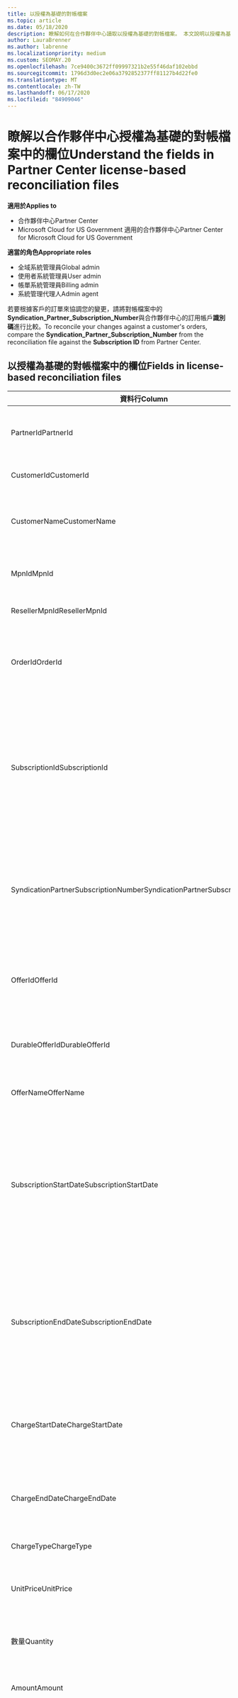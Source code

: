 ```yaml
---
title: 以授權為基礎的對帳檔案
ms.topic: article
ms.date: 05/18/2020
description: 瞭解如何在合作夥伴中心讀取以授權為基礎的對帳檔案。 本文說明以授權為基礎的偵察檔中每個欄位的意義。
author: LauraBrenner
ms.author: labrenne
ms.localizationpriority: medium
ms.custom: SEOMAY.20
ms.openlocfilehash: 7ce9400c3672ff09997321b2e55f46daf102ebbd
ms.sourcegitcommit: 1796d3d0ec2e06a3792852377ff81127b4d22fe0
ms.translationtype: MT
ms.contentlocale: zh-TW
ms.lasthandoff: 06/17/2020
ms.locfileid: "84909046"
---
```

# <a name="understand-the-fields-in-partner-center-license-based-reconciliation-files"></a><span data-ttu-id="b03e9-104">瞭解以合作夥伴中心授權為基礎的對帳檔案中的欄位</span><span class="sxs-lookup"><span data-stu-id="b03e9-104">Understand the fields in Partner Center license-based reconciliation files</span></span>

<span data-ttu-id="b03e9-105">**適用於**</span><span class="sxs-lookup"><span data-stu-id="b03e9-105">**Applies to**</span></span>

- <span data-ttu-id="b03e9-106">合作夥伴中心</span><span class="sxs-lookup"><span data-stu-id="b03e9-106">Partner Center</span></span>
- <span data-ttu-id="b03e9-107">Microsoft Cloud for US Government 適用的合作夥伴中心</span><span class="sxs-lookup"><span data-stu-id="b03e9-107">Partner Center for Microsoft Cloud for US Government</span></span>

<span data-ttu-id="b03e9-108">**適當的角色**</span><span class="sxs-lookup"><span data-stu-id="b03e9-108">**Appropriate roles**</span></span>
- <span data-ttu-id="b03e9-109">全域系統管理員</span><span class="sxs-lookup"><span data-stu-id="b03e9-109">Global admin</span></span>
- <span data-ttu-id="b03e9-110">使用者系統管理員</span><span class="sxs-lookup"><span data-stu-id="b03e9-110">User admin</span></span>
- <span data-ttu-id="b03e9-111">帳單系統管理員</span><span class="sxs-lookup"><span data-stu-id="b03e9-111">Billing admin</span></span>
- <span data-ttu-id="b03e9-112">系統管理代理人</span><span class="sxs-lookup"><span data-stu-id="b03e9-112">Admin agent</span></span>

<span data-ttu-id="b03e9-113">若要根據客戶的訂單來協調您的變更，請將對帳檔案中的**Syndication_Partner_Subscription_Number**與合作夥伴中心的訂用帳戶**識別碼**進行比較。</span><span class="sxs-lookup"><span data-stu-id="b03e9-113">To reconcile your changes against a customer's orders, compare the **Syndication_Partner_Subscription_Number** from the reconciliation file against the **Subscription ID** from Partner Center.</span></span>

## <a name="fields-in-license-based-reconciliation-files"></a><span data-ttu-id="b03e9-114">以授權為基礎的對帳檔案中的欄位</span><span class="sxs-lookup"><span data-stu-id="b03e9-114">Fields in license-based reconciliation files</span></span>

| <span data-ttu-id="b03e9-115">資料行</span><span class="sxs-lookup"><span data-stu-id="b03e9-115">Column</span></span> | <span data-ttu-id="b03e9-116">描述</span><span class="sxs-lookup"><span data-stu-id="b03e9-116">Description</span></span> | <span data-ttu-id="b03e9-117">範例值</span><span class="sxs-lookup"><span data-stu-id="b03e9-117">Sample value</span></span> |
| ------ | ----------- | ------------ |
| <span data-ttu-id="b03e9-118">PartnerId</span><span class="sxs-lookup"><span data-stu-id="b03e9-118">PartnerId</span></span> | <span data-ttu-id="b03e9-119">特定計費實體的唯一識別碼（GUID 格式）。</span><span class="sxs-lookup"><span data-stu-id="b03e9-119">Unique identifier in GUID format for a specific billing entity.</span></span> <span data-ttu-id="b03e9-120">不需要進行調整。</span><span class="sxs-lookup"><span data-stu-id="b03e9-120">Not required for reconciliation.</span></span> <span data-ttu-id="b03e9-121">在所有資料列中都是如此。</span><span class="sxs-lookup"><span data-stu-id="b03e9-121">Same in all rows.</span></span> | <span data-ttu-id="b03e9-122">*8ddd03642-test-test-test-46b58d356b4e*</span><span class="sxs-lookup"><span data-stu-id="b03e9-122">*8ddd03642-test-test-test-46b58d356b4e*</span></span> |
| <span data-ttu-id="b03e9-123">CustomerId</span><span class="sxs-lookup"><span data-stu-id="b03e9-123">CustomerId</span></span> | <span data-ttu-id="b03e9-124">客戶的唯一 Microsoft 識別碼（GUID 格式）。</span><span class="sxs-lookup"><span data-stu-id="b03e9-124">Unique Microsoft identifier for the customer in GUID format.</span></span> | <span data-ttu-id="b03e9-125">*12ABCD34-001A-BCD2-987C-3210ABCD5678*</span><span class="sxs-lookup"><span data-stu-id="b03e9-125">*12ABCD34-001A-BCD2-987C-3210ABCD5678*</span></span> |
| <span data-ttu-id="b03e9-126">CustomerName</span><span class="sxs-lookup"><span data-stu-id="b03e9-126">CustomerName</span></span> | <span data-ttu-id="b03e9-127">客戶的組織名稱（如合作夥伴中心所報告）。</span><span class="sxs-lookup"><span data-stu-id="b03e9-127">Customer's organization name, as reported in Partner Center.</span></span> <span data-ttu-id="b03e9-128">*將發票與系統資訊協調的非常重要欄位。*</span><span class="sxs-lookup"><span data-stu-id="b03e9-128">*Very important field for reconciling the invoice with your system information.*</span></span> | <span data-ttu-id="b03e9-129">*測試客戶 A*</span><span class="sxs-lookup"><span data-stu-id="b03e9-129">*Test Customer A*</span></span> |
| <span data-ttu-id="b03e9-130">MpnId</span><span class="sxs-lookup"><span data-stu-id="b03e9-130">MpnId</span></span> | <span data-ttu-id="b03e9-131">CSP 合作夥伴的 MPN 識別碼。</span><span class="sxs-lookup"><span data-stu-id="b03e9-131">MPN identifier of the CSP partner.</span></span> <span data-ttu-id="b03e9-132">請參閱[如何依合作夥伴進行](use-the-reconciliation-files.md#itemize-reconciliation-files-by-partner)加入。</span><span class="sxs-lookup"><span data-stu-id="b03e9-132">See [how to itemize by partner](use-the-reconciliation-files.md#itemize-reconciliation-files-by-partner).</span></span> | <span data-ttu-id="b03e9-133">*4390934*</span><span class="sxs-lookup"><span data-stu-id="b03e9-133">*4390934*</span></span> |
| <span data-ttu-id="b03e9-134">ResellerMpnId</span><span class="sxs-lookup"><span data-stu-id="b03e9-134">ResellerMpnId</span></span> | <span data-ttu-id="b03e9-135">訂用帳戶之記錄轉銷商的 MPN 識別碼。</span><span class="sxs-lookup"><span data-stu-id="b03e9-135">MPN identifier of the reseller of record for the subscription.</span></span>  |
| <span data-ttu-id="b03e9-136">OrderId</span><span class="sxs-lookup"><span data-stu-id="b03e9-136">OrderId</span></span> | <span data-ttu-id="b03e9-137">Microsoft 計費平台中訂單的唯一識別碼。</span><span class="sxs-lookup"><span data-stu-id="b03e9-137">Unique identifier for an order in the Microsoft billing platform.</span></span> <span data-ttu-id="b03e9-138">在聯繫支援人員時，識別訂單可能會很有用。</span><span class="sxs-lookup"><span data-stu-id="b03e9-138">May be useful to identify the order when contacting support.</span></span> <span data-ttu-id="b03e9-139">不用於對帳。</span><span class="sxs-lookup"><span data-stu-id="b03e9-139">Not used for reconciliation.</span></span> | <span data-ttu-id="b03e9-140">*566890604832738111*</span><span class="sxs-lookup"><span data-stu-id="b03e9-140">*566890604832738111*</span></span> |
| <span data-ttu-id="b03e9-141">SubscriptionId</span><span class="sxs-lookup"><span data-stu-id="b03e9-141">SubscriptionId</span></span> | <span data-ttu-id="b03e9-142">Microsoft 計費平台中訂用帳戶的唯一識別碼。</span><span class="sxs-lookup"><span data-stu-id="b03e9-142">Unique identifier for a subscription in the Microsoft billing platform.</span></span> <span data-ttu-id="b03e9-143">在聯絡支援人員時，識別訂用帳戶可能會很有用。</span><span class="sxs-lookup"><span data-stu-id="b03e9-143">May be useful to identify the subscription when contacting support.</span></span> <span data-ttu-id="b03e9-144">不用於對帳。</span><span class="sxs-lookup"><span data-stu-id="b03e9-144">Not used for reconciliation.</span></span> <span data-ttu-id="b03e9-145">*此值與合作夥伴管理主控台上的**訂**用帳戶識別碼不同。請改為參閱\*\*SyndicationPartnerSubscriptionNumber*\* 。\*</span><span class="sxs-lookup"><span data-stu-id="b03e9-145">*This value is not the same as the **Subscription ID** on the Partner Admin Console. Please see **SyndicationPartnerSubscriptionNumber** instead.*</span></span> | <span data-ttu-id="b03e9-146">*usCBMgAAAAAAAAIA*</span><span class="sxs-lookup"><span data-stu-id="b03e9-146">*usCBMgAAAAAAAAIA*</span></span> |
| <span data-ttu-id="b03e9-147">SyndicationPartnerSubscriptionNumber</span><span class="sxs-lookup"><span data-stu-id="b03e9-147">SyndicationPartnerSubscriptionNumber</span></span> | <span data-ttu-id="b03e9-148">訂閱的唯一識別碼。</span><span class="sxs-lookup"><span data-stu-id="b03e9-148">Unique identifier for subscriptions.</span></span> <span data-ttu-id="b03e9-149">針對相同的方案，客戶可以有多個訂用帳戶。</span><span class="sxs-lookup"><span data-stu-id="b03e9-149">A customer can have multiple subscriptions for the same plan.</span></span> <span data-ttu-id="b03e9-150">此資料行對對帳檔案分析很重要。</span><span class="sxs-lookup"><span data-stu-id="b03e9-150">This column is important for reconciliation file analysis.</span></span> <span data-ttu-id="b03e9-151">此欄位會對應至合作夥伴管理主控台中的訂用帳戶**識別碼**。</span><span class="sxs-lookup"><span data-stu-id="b03e9-151">This field maps to the **Subscription ID** in the Partner Admin Console.</span></span> | <span data-ttu-id="b03e9-152">*fb977ab5-test-test-test-24c8d9591708*</span><span class="sxs-lookup"><span data-stu-id="b03e9-152">*fb977ab5-test-test-test-24c8d9591708*</span></span> |
| <span data-ttu-id="b03e9-153">OfferId</span><span class="sxs-lookup"><span data-stu-id="b03e9-153">OfferId</span></span> | <span data-ttu-id="b03e9-154">唯一的供應專案識別碼。</span><span class="sxs-lookup"><span data-stu-id="b03e9-154">Unique offer identifier.</span></span> <span data-ttu-id="b03e9-155">標準供應專案識別碼，如價格清單中所定義。</span><span class="sxs-lookup"><span data-stu-id="b03e9-155">Standard offer identifier, as defined in the price list.</span></span> <span data-ttu-id="b03e9-156">*此值不符合價格清單中的**供應專案識別碼**。請改為參閱\*\*DurableOfferID*\* 。\*</span><span class="sxs-lookup"><span data-stu-id="b03e9-156">*This value does not match **Offer ID** from the price list. See **DurableOfferID** instead.*</span></span> | <span data-ttu-id="b03e9-157">*FE616D64-E9A8-40EF-843F-152E9BBEF3D1*</span><span class="sxs-lookup"><span data-stu-id="b03e9-157">*FE616D64-E9A8-40EF-843F-152E9BBEF3D1*</span></span> |
| <span data-ttu-id="b03e9-158">DurableOfferId</span><span class="sxs-lookup"><span data-stu-id="b03e9-158">DurableOfferId</span></span> | <span data-ttu-id="b03e9-159">唯一的長期供應專案識別碼，如價格清單中所定義。</span><span class="sxs-lookup"><span data-stu-id="b03e9-159">Unique durable offer identifier, as defined in the price list.</span></span> <span data-ttu-id="b03e9-160">*這個值會符合價格清單中的**供應專案識別碼**。*</span><span class="sxs-lookup"><span data-stu-id="b03e9-160">*This value matches the **Offer ID** from the price list.*</span></span> | <span data-ttu-id="b03e9-161">*1017D7F3-6D7F-4BFA-BDD8-79BC8F104E0C*</span><span class="sxs-lookup"><span data-stu-id="b03e9-161">*1017D7F3-6D7F-4BFA-BDD8-79BC8F104E0C*</span></span> |
| <span data-ttu-id="b03e9-162">OfferName</span><span class="sxs-lookup"><span data-stu-id="b03e9-162">OfferName</span></span> | <span data-ttu-id="b03e9-163">客戶購買的服務優惠名稱，如價目表中所定義。</span><span class="sxs-lookup"><span data-stu-id="b03e9-163">The name of the service offering purchased by the customer, as defined in the price list.</span></span> | <span data-ttu-id="b03e9-164">*Microsoft Office 365 (Plan E3)*</span><span class="sxs-lookup"><span data-stu-id="b03e9-164">*Microsoft Office 365 (Plan E3)*</span></span> |
| <span data-ttu-id="b03e9-165">SubscriptionStartDate</span><span class="sxs-lookup"><span data-stu-id="b03e9-165">SubscriptionStartDate</span></span> | <span data-ttu-id="b03e9-166">訂用帳戶開始日期。</span><span class="sxs-lookup"><span data-stu-id="b03e9-166">The subscription start date.</span></span> <span data-ttu-id="b03e9-167">此時間一律為第一天的開始時間，即 0:00。</span><span class="sxs-lookup"><span data-stu-id="b03e9-167">The time is always the beginning of the day, 0:00.</span></span> <span data-ttu-id="b03e9-168">此欄位會設定為提交訂單後的日期。</span><span class="sxs-lookup"><span data-stu-id="b03e9-168">This field is set to the day after the order was submitted.</span></span> <span data-ttu-id="b03e9-169">與**subscription.subscriptionenddate**搭配使用，以判斷客戶是否仍在訂用帳戶的第一年內，或訂用帳戶已于以下年度續訂。</span><span class="sxs-lookup"><span data-stu-id="b03e9-169">Used in conjunction with the **SubscriptionEndDate** to determine: if the customer is still within the first year of the subscription, or if the subscription has been renewed for the following year.</span></span> | <span data-ttu-id="b03e9-170">*2/1/2019 0:00*</span><span class="sxs-lookup"><span data-stu-id="b03e9-170">*2/1/2019 0:00*</span></span> |
| <span data-ttu-id="b03e9-171">SubscriptionEndDate</span><span class="sxs-lookup"><span data-stu-id="b03e9-171">SubscriptionEndDate</span></span> | <span data-ttu-id="b03e9-172">訂閱結束日期。</span><span class="sxs-lookup"><span data-stu-id="b03e9-172">The subscription end date.</span></span> <span data-ttu-id="b03e9-173">此時間一律為第一天的開始時間，即 0:00。</span><span class="sxs-lookup"><span data-stu-id="b03e9-173">The time is always the beginning of the day, 0:00.</span></span> <span data-ttu-id="b03e9-174">*12 個月加上開始日期後的**x**天*，以符合合作夥伴的帳單日期或*從續約日期算起12個月*。</span><span class="sxs-lookup"><span data-stu-id="b03e9-174">Either *12 months plus **x** days after the start date* to align with the partner's billing date or *12 months from the renewal date*.</span></span> <span data-ttu-id="b03e9-175">續約時，價格會更新至目前的價目表。</span><span class="sxs-lookup"><span data-stu-id="b03e9-175">At renewal, prices are updated to the current price list.</span></span> <span data-ttu-id="b03e9-176">自動續約之前，可能需要與客戶連絡。</span><span class="sxs-lookup"><span data-stu-id="b03e9-176">Customer communication may be required in advance of automated renewal.</span></span> | <span data-ttu-id="b03e9-177">*2/1/2019 0:00*</span><span class="sxs-lookup"><span data-stu-id="b03e9-177">*2/1/2019 0:00*</span></span> |
| <span data-ttu-id="b03e9-178">ChargeStartDate</span><span class="sxs-lookup"><span data-stu-id="b03e9-178">ChargeStartDate</span></span> | <span data-ttu-id="b03e9-179">開始計算費用的日期。</span><span class="sxs-lookup"><span data-stu-id="b03e9-179">Start day of the charges.</span></span> <span data-ttu-id="b03e9-180">此時間一律為第一天的開始時間，即 0:00。</span><span class="sxs-lookup"><span data-stu-id="b03e9-180">The time is always the beginning of the day, 0:00.</span></span> <span data-ttu-id="b03e9-181">當客戶變更基座號碼時，用來計算每日費用（*pro rata*費用）。</span><span class="sxs-lookup"><span data-stu-id="b03e9-181">Used to calculate daily charges (*pro rata* charges) when a customer changes seat numbers.</span></span> | <span data-ttu-id="b03e9-182">*2/1/2019 0:00*</span><span class="sxs-lookup"><span data-stu-id="b03e9-182">*2/1/2019 0:00*</span></span> |
| <span data-ttu-id="b03e9-183">ChargeEndDate</span><span class="sxs-lookup"><span data-stu-id="b03e9-183">ChargeEndDate</span></span> | <span data-ttu-id="b03e9-184">結束計算費用的日期。</span><span class="sxs-lookup"><span data-stu-id="b03e9-184">End day of the charges.</span></span> <span data-ttu-id="b03e9-185">時間一律是一天的結束時間 (23:59)。</span><span class="sxs-lookup"><span data-stu-id="b03e9-185">The time is always the end of the day, 23:59.</span></span> <span data-ttu-id="b03e9-186">當客戶變更基座號碼時，用來計算每日費用（*pro rata*費用）。</span><span class="sxs-lookup"><span data-stu-id="b03e9-186">Used to calculate daily charges (*pro rata* charges) when a customer changes seat numbers.</span></span> | <span data-ttu-id="b03e9-187">*2/28/2019 23:59*</span><span class="sxs-lookup"><span data-stu-id="b03e9-187">*2/28/2019 23:59*</span></span> |
| <span data-ttu-id="b03e9-188">ChargeType</span><span class="sxs-lookup"><span data-stu-id="b03e9-188">ChargeType</span></span> | <span data-ttu-id="b03e9-189">費用或調整的[類型](recon-file-charge-types.md)。</span><span class="sxs-lookup"><span data-stu-id="b03e9-189">The [type of charge](recon-file-charge-types.md) or adjustment.</span></span> | <span data-ttu-id="b03e9-190">請參閱[費用類型](recon-file-charge-types.md)。</span><span class="sxs-lookup"><span data-stu-id="b03e9-190">See [charge types](recon-file-charge-types.md).</span></span> |
| <span data-ttu-id="b03e9-191">UnitPrice</span><span class="sxs-lookup"><span data-stu-id="b03e9-191">UnitPrice</span></span> | <span data-ttu-id="b03e9-192">每一基座價格，即購買時價目表中所公佈的價格。</span><span class="sxs-lookup"><span data-stu-id="b03e9-192">Price per seat, as published in the pricelist at the time of purchase.</span></span> <span data-ttu-id="b03e9-193">請確定這符合您的計費系統中儲存的資訊。</span><span class="sxs-lookup"><span data-stu-id="b03e9-193">Be sure this matches the information stored in your billing system during reconciliation.</span></span> | <span data-ttu-id="b03e9-194">*6.82*</span><span class="sxs-lookup"><span data-stu-id="b03e9-194">*6.82*</span></span> |
| <span data-ttu-id="b03e9-195">數量</span><span class="sxs-lookup"><span data-stu-id="b03e9-195">Quantity</span></span> | <span data-ttu-id="b03e9-196">基座數目。</span><span class="sxs-lookup"><span data-stu-id="b03e9-196">Number of seats.</span></span> <span data-ttu-id="b03e9-197">請確定這符合您的計費系統中儲存的資訊。</span><span class="sxs-lookup"><span data-stu-id="b03e9-197">Be sure this matches the information stored in your billing system during reconciliation.</span></span> | <span data-ttu-id="b03e9-198">*2*</span><span class="sxs-lookup"><span data-stu-id="b03e9-198">*2*</span></span> |
| <span data-ttu-id="b03e9-199">Amount</span><span class="sxs-lookup"><span data-stu-id="b03e9-199">Amount</span></span> | <span data-ttu-id="b03e9-200">數量總價。</span><span class="sxs-lookup"><span data-stu-id="b03e9-200">Total of price for quantity.</span></span> <span data-ttu-id="b03e9-201">用來檢查金額計算是否符合您為客戶計算此值的方式。</span><span class="sxs-lookup"><span data-stu-id="b03e9-201">Used to check if the amount calculation matches how you calculate this value for your customers.</span></span> | <span data-ttu-id="b03e9-202">*13.32*</span><span class="sxs-lookup"><span data-stu-id="b03e9-202">*13.32*</span></span> |
| <span data-ttu-id="b03e9-203">TotalOtherDiscount</span><span class="sxs-lookup"><span data-stu-id="b03e9-203">TotalOtherDiscount</span></span> | <span data-ttu-id="b03e9-204">套用至這些費用的折扣金額。</span><span class="sxs-lookup"><span data-stu-id="b03e9-204">Amount of discount applied to these charges.</span></span> <span data-ttu-id="b03e9-205">專長認證或地圖所附的產品授權，或符合獎勵資格的新訂用帳戶，也會在本專欄中包含折扣金額。</span><span class="sxs-lookup"><span data-stu-id="b03e9-205">Product licenses included with a competency or MAPS, or new subscriptions eligible for an incentive, will also contain a discount amount in this column.</span></span> | <span data-ttu-id="b03e9-206">*2.32*</span><span class="sxs-lookup"><span data-stu-id="b03e9-206">*2.32*</span></span> |
| <span data-ttu-id="b03e9-207">小計</span><span class="sxs-lookup"><span data-stu-id="b03e9-207">Subtotal</span></span> | <span data-ttu-id="b03e9-208">稅前總計。</span><span class="sxs-lookup"><span data-stu-id="b03e9-208">Total before tax.</span></span> <span data-ttu-id="b03e9-209">檢查您的小計是否符合您的預期總計（以折扣為例）。</span><span class="sxs-lookup"><span data-stu-id="b03e9-209">Checks if your subtotal matches your expected total, in case of a discount.</span></span> | <span data-ttu-id="b03e9-210">*11*</span><span class="sxs-lookup"><span data-stu-id="b03e9-210">*11*</span></span> |
| <span data-ttu-id="b03e9-211">稅金</span><span class="sxs-lookup"><span data-stu-id="b03e9-211">Tax</span></span> | <span data-ttu-id="b03e9-212">稅金金額費用。</span><span class="sxs-lookup"><span data-stu-id="b03e9-212">Tax amount charge.</span></span> <span data-ttu-id="b03e9-213">根據您市場的稅務規則和特定情況。</span><span class="sxs-lookup"><span data-stu-id="b03e9-213">Based on your market's tax rules and specific circumstances.</span></span> | <span data-ttu-id="b03e9-214">*0*</span><span class="sxs-lookup"><span data-stu-id="b03e9-214">*0*</span></span> |
| <span data-ttu-id="b03e9-215">TotalForCustomer</span><span class="sxs-lookup"><span data-stu-id="b03e9-215">TotalForCustomer</span></span> | <span data-ttu-id="b03e9-216">稅後總計。</span><span class="sxs-lookup"><span data-stu-id="b03e9-216">Total after tax.</span></span> <span data-ttu-id="b03e9-217">檢查發票中是否向您收取稅金。</span><span class="sxs-lookup"><span data-stu-id="b03e9-217">Checks if you are charged tax in the invoice.</span></span> | <span data-ttu-id="b03e9-218">*11*</span><span class="sxs-lookup"><span data-stu-id="b03e9-218">*11*</span></span> |
| <span data-ttu-id="b03e9-219">貨幣</span><span class="sxs-lookup"><span data-stu-id="b03e9-219">Currency</span></span> | <span data-ttu-id="b03e9-220">貨幣類型。</span><span class="sxs-lookup"><span data-stu-id="b03e9-220">Currency type.</span></span> <span data-ttu-id="b03e9-221">每個計費實體都只有一個貨幣。</span><span class="sxs-lookup"><span data-stu-id="b03e9-221">Each billing entity has only one currency.</span></span> <span data-ttu-id="b03e9-222">檢查它是否符合您的第一個發票。</span><span class="sxs-lookup"><span data-stu-id="b03e9-222">Check if it matches your first invoice.</span></span> <span data-ttu-id="b03e9-223">在任何主要的計費平臺更新之後再次檢查。</span><span class="sxs-lookup"><span data-stu-id="b03e9-223">Check again after any major billing platform updates.</span></span> | <span data-ttu-id="b03e9-224">*歐元*</span><span class="sxs-lookup"><span data-stu-id="b03e9-224">*EUR*</span></span> |
| <span data-ttu-id="b03e9-225">DomainName</span><span class="sxs-lookup"><span data-stu-id="b03e9-225">DomainName</span></span> | <span data-ttu-id="b03e9-226">客戶的功能變數名稱。</span><span class="sxs-lookup"><span data-stu-id="b03e9-226">Customer's domain name.</span></span> <span data-ttu-id="b03e9-227">在下一個帳單週期之前，此欄位會是空白的。</span><span class="sxs-lookup"><span data-stu-id="b03e9-227">This field may appear blank until the second billing cycle.</span></span> <span data-ttu-id="b03e9-228">*請勿使用此欄位作為客戶的唯一識別碼。客戶/合作夥伴可以透過 Office 365 入口網站更新虛名或預設網域。*</span><span class="sxs-lookup"><span data-stu-id="b03e9-228">*Don't use this field as a unique identifier for the customer. The customer/partner can update the vanity or default domain through the  Office 365 portal.*</span></span> | <span data-ttu-id="b03e9-229">*example.onmicrosoft.com*</span><span class="sxs-lookup"><span data-stu-id="b03e9-229">*example.onmicrosoft.com*</span></span> |
| <span data-ttu-id="b03e9-230">SubscriptionName</span><span class="sxs-lookup"><span data-stu-id="b03e9-230">SubscriptionName</span></span> | <span data-ttu-id="b03e9-231">訂閱暱稱。</span><span class="sxs-lookup"><span data-stu-id="b03e9-231">Subscription nickname.</span></span> <span data-ttu-id="b03e9-232">如果未指定昵稱，合作夥伴中心會使用**OfferName**。</span><span class="sxs-lookup"><span data-stu-id="b03e9-232">If no nickname is specified, Partner Center uses the **OfferName**.</span></span> | <span data-ttu-id="b03e9-233">*PROJECT ONLINE*</span><span class="sxs-lookup"><span data-stu-id="b03e9-233">*PROJECT ONLINE*</span></span> |
| <span data-ttu-id="b03e9-234">SubscriptionDescription</span><span class="sxs-lookup"><span data-stu-id="b03e9-234">SubscriptionDescription</span></span> | <span data-ttu-id="b03e9-235">客戶購買的服務優惠名稱，如價目表中所定義。</span><span class="sxs-lookup"><span data-stu-id="b03e9-235">The name of the service offering purchased by the customer, as defined in the price list.</span></span> <span data-ttu-id="b03e9-236">（這是與**OfferName**相同的欄位）。</span><span class="sxs-lookup"><span data-stu-id="b03e9-236">(This is an identical field to **OfferName**.)</span></span> | <span data-ttu-id="b03e9-237">*PROJECT ONLINE PREMIUM WITHOUT PROJECT CLIENT*</span><span class="sxs-lookup"><span data-stu-id="b03e9-237">*PROJECT ONLINE PREMIUM WITHOUT PROJECT CLIENT*</span></span> |
| <span data-ttu-id="b03e9-238">為 billingcycletype</span><span class="sxs-lookup"><span data-stu-id="b03e9-238">BillingCycleType</span></span> | <span data-ttu-id="b03e9-239">一次性計費頻率。</span><span class="sxs-lookup"><span data-stu-id="b03e9-239">One-time billing frequency.</span></span>| <span data-ttu-id="b03e9-240">*每月*</span><span class="sxs-lookup"><span data-stu-id="b03e9-240">*Monthly*</span></span> |